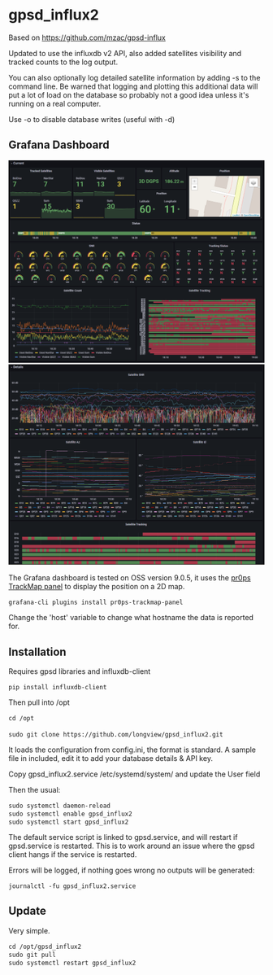 # gpsd_influx2
Based on https://github.com/mzac/gpsd-influx

Updated to use the influxdb v2 API, also added satellites visibility and tracked counts to the log output.

You can also optionally log detailed satellite information by adding -s to the command line.
Be warned that logging and plotting this additional data will put a lot of load on the database so probably not a good idea unless it's running on a real computer.

Use -o to disable database writes (useful with -d)

## Grafana Dashboard
![Grafana Dashboard](/grafana.png)
![Grafana Dashboard](/grafana2.png)

The Grafana dashboard is tested on OSS version 9.0.5, it uses the [pr0ps TrackMap panel](https://grafana.com/grafana/plugins/pr0ps-trackmap-panel/) to display the position on a 2D map.

```
grafana-cli plugins install pr0ps-trackmap-panel
```

Change the 'host' variable to change what hostname the data is reported for.

## Installation
Requires gpsd libraries and influxdb-client
```
pip install influxdb-client
```
Then pull into /opt
```
cd /opt

sudo git clone https://github.com/longview/gpsd_influx2.git
```
It loads the configuration from config.ini, the format is standard. A sample file in included, edit it to add your database details & API key.

Copy gpsd_influx2.service /etc/systemd/system/ and update the User field

Then the usual:
```
sudo systemctl daemon-reload
sudo systemctl enable gpsd_influx2
sudo systemctl start gpsd_influx2
```

The default service script is linked to gpsd.service, and will restart if gpsd.service is restarted. This is to work around an issue where the gpsd client hangs if the service is restarted.

Errors will be logged, if nothing goes wrong no outputs will be generated:
```
journalctl -fu gpsd_influx2.service
```

## Update
Very simple.
```
cd /opt/gpsd_influx2
sudo git pull
sudo systemctl restart gpsd_influx2
```
